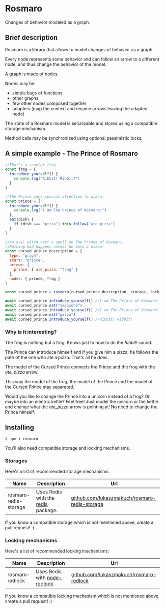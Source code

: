 # Rosmaro
Changes of behavior modeled as a graph.

## Brief description
Rosmaro is a library that allows to model changes of behavior as a graph.

Every node represents some behavior and can follow an arrow to a different node, and thus change the behavior of the model.

A graph is made of nodes.

Nodes may be:
- simple bags of functions
- other graphs
- few other nodes composed together
- adapters (map the context and rename arrows leaving the adapted node)

The state of a Rosmaro model is serializable and stored using a compatible storage mechanism.

Method calls may be synchronized using optional pessimistic locks.


## A simple example - The Prince of Rosmaro

```js
//That's a regular frog.
const frog = {
  introduce_yourself() {
    console.log("Ribbit! Ribbit!")
  }
}

//The Prince pays special attention to pizza.
const prince = {
  introduce_yourself() {
    console.log("I am The Prince of Rosmaro!")
  },
  eat(dish) {
    if (dish === "pizza") this.follow("ate_pizza")
  }
}

//An evil witch cast a spell on The Prince of Rosmaro.
//Nothing bad happens unless he eats a pizza!
const cursed_prince_description = {
  type: "graph",
  start: "prince",
  arrows: {
    prince: { ate_pizza: "frog" }
  },
  nodes: { prince, frog }
}

const cursed_prince = rosmaro(cursed_prince_description, storage, lock)

await cursed_prince.introduce_yourself() //I am The Prince of Rosmaro!
await cursed_prince.eat("yakisoba")
await cursed_prince.introduce_yourself() //I am The Prince of Rosmaro!
await cursed_prince.eat("pizza")
await cursed_prince.introduce_yourself() //Ribbit! Ribbit!
```
### Why is it interesting?

The frog is nothing but a frog. Knows just to how to do the _Ribbit!_ sound.

The Prince can introduce himself and if you give him a pizza, he follows the path of the one who ate a pizza. That's all he does.

The model of the Cursed Prince connects the Prince and the frog with the *ate_pizza* arrow.

This way the model of the frog, the model of the Prince and the model of the Cursed Prince stay separated.

Would you like to change the Prince into a unicorn instead of a frog? Or maybe into an electric kettle? Feel free! Just model the unicorn or the kettle and change what the *ate_pizza* arrow is pointing at! No need to change the Prince himself.

## Installing
```
$ npm i rosmaro
```
You'll also need compatible storage and locking mechanisms.

### Storages
Here's a list of recommended storage mechanisms:

Name | Description | Url
--- | --- | ---
rosmaro-redis-storage | Uses Redis with the [redis](https://github.com/NodeRedis/node_redis) package. | [github.com/lukaszmakuch/rosmaro-redis-storage](https://github.com/lukaszmakuch/rosmaro-redis-storage)

If you know a compatible storage which is not mentioned above, create a pull request! :)
### Locking mechanisms
Here's a list of recommended locking mechanisms:

Name | Description | Url
--- | --- | ---
rosmaro-redlock | Uses Redis with [node-redlock](https://github.com/mike-marcacci/node-redlock). | [github.com/lukaszmakuch/rosmaro-redlock](https://github.com/lukaszmakuch/rosmaro-redlock)

If you know a compatible locking mechanism which is not mentioned above, create a pull request! :)
